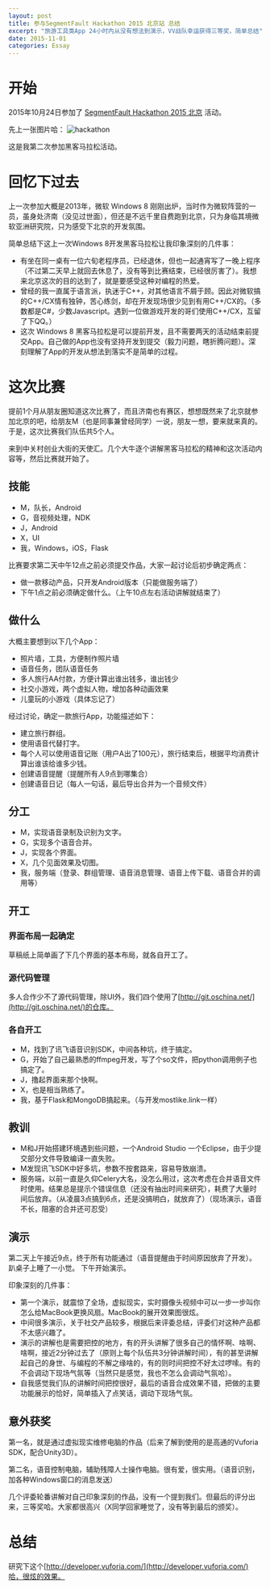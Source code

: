 ```yaml
---
layout: post
title: 参与SegmentFault Hackathon 2015 北京站 总结
excerpt: "旅游工具类App 24小时内从没有想法到演示，VV战队幸运获得三等奖，简单总结"
date: 2015-11-01
categories: Essay
---
```






# 开始
2015年10月24日参加了 [SegmentFault Hackathon 2015 北京](http://segmentfault.com/e/1160000003736572) 活动。

先上一张图片哈：
![hackathon](http://d.pr/i/1c2on+)


这是我第二次参加黑客马拉松活动。

# 回忆下过去

上一次参加大概是2013年，微软 Windows 8 刚刚出炉，当时作为微软阵营的一员，虽身处济南（没见过世面），但还是不远千里自费跑到北京，只为身临其境微软亚洲研究院，只为感受下北京的开发氛围。

简单总结下这上一次Windows 8开发黑客马拉松让我印象深刻的几件事：
	
- 有坐在同一桌有一位六旬老程序员，已经退休，但也一起通宵写了一晚上程序（不过第二天早上就回去休息了，没有等到比赛结束，已经很厉害了）。我想来北京这次的目的达到了，就是要感受这种对编程的热爱。
- 曾经的我一直属于语言派，执迷于C++，对其他语言不屑于顾。因此对微软搞的C++/CX情有独钟，苦心练剑，却在开发现场很少见到有用C++/CX的。（多数都是C#，少数Javascript。遇到一位做游戏开发的哥们使用C++/CX，互留了下QQ。）
- 这次 Windows 8 黑客马拉松是可以提前开发，且不需要两天的活动结束前提交App。自己做的App也没有坚持开发到提交（毅力问题，瞎折腾问题）。深刻理解了App的开发从想法到落实不是简单的过程。

# 这次比赛

提前1个月从朋友圈知道这次比赛了，而且济南也有赛区，想想既然来了北京就参加北京的吧，给朋友M（也是同事兼曾经同学）一说，朋友一想，要来就来真的。于是，这次比赛我们队伍共5个人。

来到中关村创业大街的天使汇。几个大牛逐个讲解黑客马拉松的精神和这次活动内容等，然后比赛就开始了。

## 技能

- M，队长，Android
- G，音视频处理，NDK
- J，Android
- X，UI
- 我，Windows，iOS，Flask

比赛要求第二天中午12点之前必须提交作品，大家一起讨论后初步确定两点：

- 做一款移动产品，只开发Android版本（只能做服务端了）
- 下午1点之前必须确定做什么。（上午10点左右活动讲解就结束了）

## 做什么
大概主要想到以下几个App：

- 照片墙，工具，方便制作照片墙
- 语音任务，团队语音任务
- 多人旅行AA付款，方便计算出谁出钱多，谁出钱少
- 社交小游戏，两个虚拟人物，增加各种动画效果
- 儿童玩的小游戏（具体忘记了）

经过讨论，确定一款旅行App，功能描述如下：

- 建立旅行群组。
- 使用语音代替打字。
- 每个人可以使用语音记账（用户A出了100元），旅行结束后，根据平均消费计算出谁该给谁多少钱。
- 创建语音提醒（提醒所有人9点到哪集合）
- 创建语音日记（每人一句话，最后导出合并为一个音频文件）

## 分工

- M，实现语音录制及识别为文字。
- G，实现多个语音合并。
- J，实现各个界面。
- X，几个见面效果及切图。
- 我，服务端（登录、群组管理、语音消息管理、语音上传下载、语音合并的调用等）

## 开工

### 界面布局一起确定
草稿纸上简单画了下几个界面的基本布局，就各自开工了。

### 源代码管理
多人合作少不了源代码管理，除UI外，我们四个使用了[http://git.oschina.net/](http://git.oschina.net/)的仓库。

### 各自开工
- M，找到了讯飞语音识别SDK，中间各种坑，终于搞定。
- G，开始了自己最熟悉的ffmpeg开发，写了个so文件，把python调用例子也搞定了。
- J，撸起界面来那个快啊。
- X，也是相当熟练了。
- 我，基于Flask和MongoDB搞起来。（与开发mostlike.link一样）

## 教训

- M和J开始搭建环境遇到些问题，一个Android Studio 一个Eclipse，由于少提交部分文件导致编译一直失败。
- M发现讯飞SDK中好多坑，参数不按套路来，容易导致崩溃。
- 服务端，以前一直是久仰Celery大名，没怎么用过，这次考虑在合并语音文件时使用。结果总是提示个错误信息（还没有抽出时间来研究），耗费了大量时间后放弃。（从凌晨3点搞到6点，还是没搞明白，就放弃了）（现场演示，语音不长，阻塞的合并还可忍受）


## 演示

第二天上午接近9点，终于所有功能通过（语音提醒由于时间原因放弃了开发）。趴桌子上睡了一小觉。
下午开始演示。

印象深刻的几件事：

- 第一个演示，就震惊了全场，虚拟现实，实时摄像头视频中可以一步一步叫你怎么给MacBook更换风扇。MacBook的展开效果图很炫。
- 中间很多演示，关于社交产品较多，根据后来评委总结，评委们对这种产品都不太感兴趣了。
- 演示的讲解也是需要把控的地方，有的开头讲解了很多自己的情怀啊、啥啊、啥啊，接近2分钟过去了（原则上每个队伍共3分钟讲解时间），有的甚至讲解起自己的身世、与编程的不解之缘啥的，有的则时间把控不好太过啰嗦。有的不会调动下现场气氛等（当然只是感觉，我也不怎么会调动气氛哈）。
- 自我感觉我们队的讲解时间把控很好，最后的语音合成效果不错，把做的主要功能展示的恰好，简单插入了点笑话，调动下现场气氛。

## 意外获奖

第一名，就是通过虚拟现实维修电脑的作品（后来了解到使用的是高通的Vuforia SDK，配合Unity3D）。

第二名，语音控制电脑，辅助残障人士操作电脑。很有爱，很实用。（语音识别，加各种Windows窗口的消息发送）

几个评委轮番讲解对自己印象深刻的作品，没有一个提到我们。但最后的评分出来，三等奖哈。大家都很高兴（X同学回家睡觉了，没有等到最后的颁奖）。

# 总结

研究下这个[http://developer.vuforia.com/](http://developer.vuforia.com/)哈，很炫的效果。


